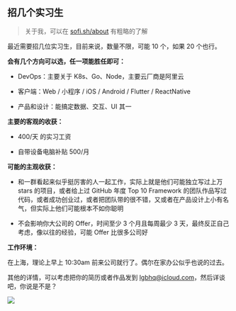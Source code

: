 ## 招几个实习生

> 关于我，可以在 [sofi.sh/about](https://sofi.sh/about) 有粗略的了解

最近需要招几位实习生，目前来说，数量不限，可能 10 个，如果 20 个也行。

**会有几个方向可以选，任一项能胜任即可：**

* DevOps：主要关于 K8s、Go、Node，主要云厂商是阿里云

* 客户端：Web / 小程序 / iOS / Android / Flutter / ReactNative

* 产品和设计：能搞定数据、交互、UI 其一

**主要的客观的收获：**

* 400/天 的实习工资

* 自带设备电脑补贴 500/月

**可能的主观收获：**

* 和一群看起来似乎挺厉害的人一起工作，实际上就是他们可能独立写过上万 stars 的项目，或者给上过 GitHub 年度 Top 10 Framework 的团队作品写过代码，或者成功创业过，或者把团队带的很不错，又或者在产品设计上小有名气，但实际上他们可能根本不如你聪明

* 不会影响你大公司的 Offer，时间至少 3 个月且每周最少 3 天，最终反正自己考虑，像以往的经验，可能 Offer 比很多公司好

**工作环境：**

在上海，理论上早上 10:30am 前来公司就行了。偶尔在家办公似乎也说的过去。

其他的详情，可以考虑把你的简历或者作品发到 [lgbhq@icloud.com](mailto:lgbhq@icloud.com)，然后详谈吧，你说是不是？

![](http://img1.how01.com/imgs/30/f3/3/40190001c473705bf5b7.jpg)


